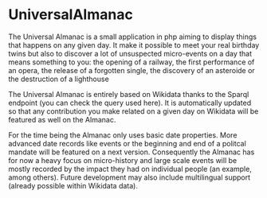 # UniversalAlmanac
The Universal Almanac is a small application in php aiming to display things that happens on any given day. It make it possible to meet your real birthday twins but also to discover a lot of unsuspected micro-events on a day that means something to you: the opening of a railway, the first performance of an opera, the release of a forgotten single, the discovery of an asteroide or the destruction of a lighthouse

The Universal Almanac is entirely based on Wikidata thanks to the Sparql endpoint (you can check the query used here). It is automatically updated so that any contribution you make related on a given day on Wikidata will be featured as well on the Almanac.

For the time being the Almanac only uses basic date properties. More advanced date records like events or the beginning and end of a politcal mandate will be featured on a next version. Consequently the Almanac has for now a heavy focus on micro-history and large scale events will be mostly recorded by the impact they had on individual people (an example, among others). Future development may also include multilingual support (already possible within Wikidata data).

